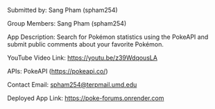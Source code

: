 Submitted by: Sang Pham (spham254)

Group Members: Sang Pham (spham254)

App Description: Search for Pokémon statistics using the PokeAPI and submit public comments about your favorite Pokémon.

YouTube Video Link: https://youtu.be/z39WdqousLA

APIs: PokeAPI (https://pokeapi.co/)

Contact Email: spham254@terpmail.umd.edu

Deployed App Link: https://poke-forums.onrender.com

